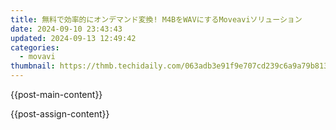 ```yaml
---
title: 無料で効率的にオンデマンド変換! M4BをWAVにするMoveaviソリューション
date: 2024-09-10 23:43:43
updated: 2024-09-13 12:49:42
categories:
  - movavi
thumbnail: https://thmb.techidaily.com/063adb3e91f9e707cd239c6a9a79b813aee233d9ca23dd7f8b09ffae8f586c57.jpg
---
```


{{post-main-content}}

<ins class="adsbygoogle"
     style="display:block"
     data-ad-format="autorelaxed"
     data-ad-client="ca-pub-7571918770474297"
     data-ad-slot="1223367746"></ins>

{{post-assign-content}}

<ins class="adsbygoogle"
     style="display:block"
     data-ad-client="ca-pub-7571918770474297"
     data-ad-slot="8358498916"
     data-ad-format="auto"
     data-full-width-responsive="true"></ins>
